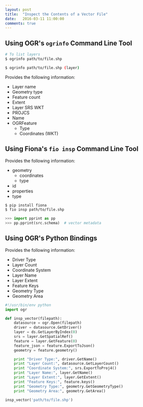 ```yaml
---
layout: post
title:  "Inspect the Contents of a Vector File"
date:   2016-03-11 11:00:00
comments: true
---
```


## Using OGR's `ogrinfo` Command Line Tool

```bash
# To list layers
$ ogrinfo path/to/file.shp
```

```bash
$ ogrinfo path/to/file.shp (layer)
```

Provides the following information:

- Layer name
- Geometry type
- Feature count
- Extent
- Layer SRS WKT
- PROJCS
- Name
- OGRFeature
  - Type
  - Coordinates (WKT)

## Using Fiona's `fio insp` Command Line Tool

Provides the following information:

- geometry
  - coordinates
  - type
- id
- properties
- type

```bash
$ pip install fiona
$ fio insp path/to/file.shp
```

```python
>>> import pprint as pp
>>> pp.pprint(src.schema)  # vector metadata
```


## Using OGR's Python Bindings

Provides the following information:

- Driver Type
- Layer Count
- Coordinate System
- Layer Name
- Layer Extent
- Feature Keys
- Geometry Type
- Geometry Area

```python
#!/usr/bin/env python
import ogr

def insp_vector(filepath):
    datasource = ogr.Open(filepath)
    driver = datasource.GetDriver()
    layer = ds.GetLayerByIndex(0)
    srs = layer.GetSpatialRef()
    feature = layer.GetFeature(0)
    feature_json = feature.ExportToJson()
    geometry = feature.geometry()

    print "Driver Type:", driver.GetName()
    print "Layer Count:", datasource.GetLayerCount()
    print "Coordinate System:", srs.ExportToProj4()
    print "Layer Name:", layer.GetName()
    print "Layer Extent:", layer.GetExtent()
    print "Feature Keys:", feature.keys()
    print "Geometry Type:", geometry.GetGeometryType()
    print "Geometry Area:", geometry.GetArea()

insp_vector('path/to/file.shp')
```
